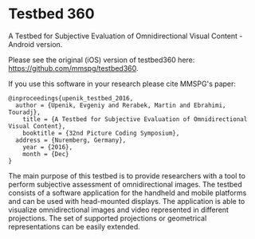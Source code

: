 # Testbed 360
A Testbed for Subjective Evaluation of Omnidirectional Visual Content - Android version.

Please see the original (iOS) version of testbed360 here: https://github.com/mmspg/testbed360.

If you use this software in your research please cite MMSPG's paper:
```
@inproceedings{upenik_testbed_2016,
  author = {Upenik, Evgeniy and Rerabek, Martin and Ebrahimi, Touradj},
	title = {A Testbed for Subjective Evaluation of Omnidirectional Visual Content},
	booktitle = {32nd Picture Coding Symposium},
  address = {Nuremberg, Germany},
	year = {2016},
	month = {Dec}
}
```

The main purpose of this testbed is 
to provide researchers with a tool to perform
subjective assessment of omnidirectional images.
The testbed consists of a software application for the handheld
and mobile platforms and can be used with head-mounted
displays. The application is able to visualize omnidirectional
images and video represented in different projections. The
set of supported projections or geometrical representations
can be easily extended.

